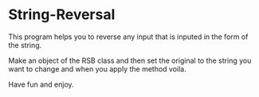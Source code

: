# String-Reversal

This program helps you to reverse any input that is inputed in the form of the string.

Make an object of the RSB class and then set the original to the string you want to change and when you apply the method voila.

Have fun and enjoy.
